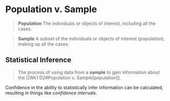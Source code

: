 # Population v. Sample
> **Population**
> The individuals or objects of interest, including all the cases.

> **Sample**
> A subset of the individuals or objects of interest (population), making up all the cases.

## Statistical Inference
> The process of using data from a **sample** to gain information about the [[Wk1 D2#Population v. Sample|population]]. 

Confidence in the ability to statistically infer information can be calculated, resulting in things like *confidence intervals*.